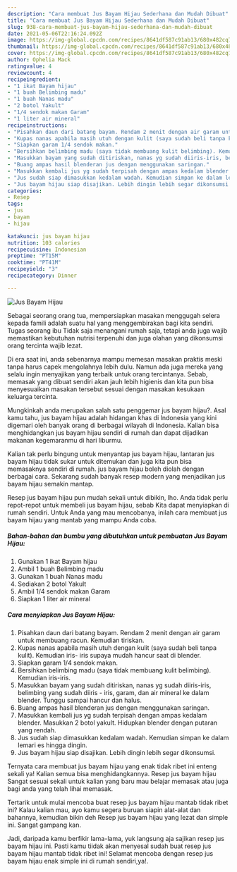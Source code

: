 ```yaml
---
description: "Cara membuat Jus Bayam Hijau Sederhana dan Mudah Dibuat"
title: "Cara membuat Jus Bayam Hijau Sederhana dan Mudah Dibuat"
slug: 938-cara-membuat-jus-bayam-hijau-sederhana-dan-mudah-dibuat
date: 2021-05-06T22:16:24.092Z
image: https://img-global.cpcdn.com/recipes/8641df587c91ab13/680x482cq70/jus-bayam-hijau-foto-resep-utama.jpg
thumbnail: https://img-global.cpcdn.com/recipes/8641df587c91ab13/680x482cq70/jus-bayam-hijau-foto-resep-utama.jpg
cover: https://img-global.cpcdn.com/recipes/8641df587c91ab13/680x482cq70/jus-bayam-hijau-foto-resep-utama.jpg
author: Ophelia Mack
ratingvalue: 4
reviewcount: 4
recipeingredient:
- "1 ikat Bayam hijau"
- "1 buah Belimbing madu"
- "1 buah Nanas madu"
- "2 botol Yakult"
- "1/4 sendok makan Garam"
- "1 liter air mineral"
recipeinstructions:
- "Pisahkan daun dari batang bayam. Rendam 2 menit dengan air garam untuk membuang racun. Kemudian tiriskan."
- "Kupas nanas apabila masih utuh dengan kulit (saya sudah beli tanpa kulit). Kemudian iris- iris supaya mudah hancur saat di blender."
- "Siapkan garam 1/4 sendok makan."
- "Bersihkan belimbing madu (saya tidak membuang kulit belimbing). Kemudian iris-iris."
- "Masukkan bayam yang sudah ditiriskan, nanas yg sudah diiris-iris, belimbing yang sudah diiris - iris, garam, dan air mineral ke dalam blender. Tunggu sampai hancur dan halus."
- "Buang ampas hasil blenderan jus dengan menggunakan saringan."
- "Masukkan kembali jus yg sudah terpisah dengan ampas kedalam blender. Masukkan 2 botol yakult. Hidupkan blender dengan putaran yang rendah."
- "Jus sudah siap dimasukkan kedalam wadah. Kemudian simpan ke dalam lemari es hingga dingin."
- "Jus bayam hijau siap disajikan. Lebih dingin lebih segar dikonsumsi."
categories:
- Resep
tags:
- jus
- bayam
- hijau

katakunci: jus bayam hijau 
nutrition: 103 calories
recipecuisine: Indonesian
preptime: "PT15M"
cooktime: "PT41M"
recipeyield: "3"
recipecategory: Dinner

---
```



![Jus Bayam Hijau](https://img-global.cpcdn.com/recipes/8641df587c91ab13/680x482cq70/jus-bayam-hijau-foto-resep-utama.jpg)

Sebagai seorang orang tua, mempersiapkan masakan menggugah selera kepada famili adalah suatu hal yang menggembirakan bagi kita sendiri. Tugas seorang ibu Tidak saja menangani rumah saja, tetapi anda juga wajib memastikan kebutuhan nutrisi terpenuhi dan juga olahan yang dikonsumsi orang tercinta wajib lezat.

Di era  saat ini, anda sebenarnya mampu memesan masakan praktis meski tanpa harus capek mengolahnya lebih dulu. Namun ada juga mereka yang selalu ingin menyajikan yang terbaik untuk orang tercintanya. Sebab, memasak yang dibuat sendiri akan jauh lebih higienis dan kita pun bisa menyesuaikan masakan tersebut sesuai dengan masakan kesukaan keluarga tercinta. 



Mungkinkah anda merupakan salah satu penggemar jus bayam hijau?. Asal kamu tahu, jus bayam hijau adalah hidangan khas di Indonesia yang kini digemari oleh banyak orang di berbagai wilayah di Indonesia. Kalian bisa menghidangkan jus bayam hijau sendiri di rumah dan dapat dijadikan makanan kegemaranmu di hari liburmu.

Kalian tak perlu bingung untuk menyantap jus bayam hijau, lantaran jus bayam hijau tidak sukar untuk ditemukan dan juga kita pun bisa memasaknya sendiri di rumah. jus bayam hijau boleh diolah dengan berbagai cara. Sekarang sudah banyak resep modern yang menjadikan jus bayam hijau semakin mantap.

Resep jus bayam hijau pun mudah sekali untuk dibikin, lho. Anda tidak perlu repot-repot untuk membeli jus bayam hijau, sebab Kita dapat menyiapkan di rumah sendiri. Untuk Anda yang mau mencobanya, inilah cara membuat jus bayam hijau yang mantab yang mampu Anda coba.

<!--inarticleads1-->

##### Bahan-bahan dan bumbu yang dibutuhkan untuk pembuatan Jus Bayam Hijau:

1. Gunakan 1 ikat Bayam hijau
1. Ambil 1 buah Belimbing madu
1. Gunakan 1 buah Nanas madu
1. Sediakan 2 botol Yakult
1. Ambil 1/4 sendok makan Garam
1. Siapkan 1 liter air mineral




<!--inarticleads2-->

##### Cara menyiapkan Jus Bayam Hijau:

1. Pisahkan daun dari batang bayam. Rendam 2 menit dengan air garam untuk membuang racun. Kemudian tiriskan.
1. Kupas nanas apabila masih utuh dengan kulit (saya sudah beli tanpa kulit). Kemudian iris- iris supaya mudah hancur saat di blender.
1. Siapkan garam 1/4 sendok makan.
1. Bersihkan belimbing madu (saya tidak membuang kulit belimbing). Kemudian iris-iris.
1. Masukkan bayam yang sudah ditiriskan, nanas yg sudah diiris-iris, belimbing yang sudah diiris - iris, garam, dan air mineral ke dalam blender. Tunggu sampai hancur dan halus.
1. Buang ampas hasil blenderan jus dengan menggunakan saringan.
1. Masukkan kembali jus yg sudah terpisah dengan ampas kedalam blender. Masukkan 2 botol yakult. Hidupkan blender dengan putaran yang rendah.
1. Jus sudah siap dimasukkan kedalam wadah. Kemudian simpan ke dalam lemari es hingga dingin.
1. Jus bayam hijau siap disajikan. Lebih dingin lebih segar dikonsumsi.




Ternyata cara membuat jus bayam hijau yang enak tidak ribet ini enteng sekali ya! Kalian semua bisa menghidangkannya. Resep jus bayam hijau Sangat sesuai sekali untuk kalian yang baru mau belajar memasak atau juga bagi anda yang telah lihai memasak.

Tertarik untuk mulai mencoba buat resep jus bayam hijau mantab tidak ribet ini? Kalau kalian mau, ayo kamu segera buruan siapin alat-alat dan bahannya, kemudian bikin deh Resep jus bayam hijau yang lezat dan simple ini. Sangat gampang kan. 

Jadi, daripada kamu berfikir lama-lama, yuk langsung aja sajikan resep jus bayam hijau ini. Pasti kamu tiidak akan menyesal sudah buat resep jus bayam hijau mantab tidak ribet ini! Selamat mencoba dengan resep jus bayam hijau enak simple ini di rumah sendiri,ya!.

